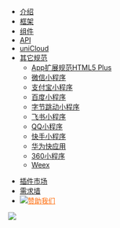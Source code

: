 * [介绍](README.md)
* [框架](collocation/pages.md)
* [组件](component/README.md)
* [API](api/README.md)
* [uniCloud](uniCloud/README.md)
* [其它规范](http://www.html5plus.org/doc/h5p.html)
  - [App扩展规范HTML5 Plus](http://www.html5plus.org/doc/h5p.html)
  - [微信小程序](https://developers.weixin.qq.com/miniprogram/dev/framework/)
  - [支付宝小程序](https://docs.alipay.com/mini/developer/getting-started)
  - [百度小程序](https://smartprogram.baidu.com/docs/develop/tutorial/codedir/)
  - [字节跳动小程序](https://developer.toutiao.com/dev/cn/mini-app/develop/component/introduction/basic-component)
  - [飞书小程序](https://open.feishu.cn/document/uYjL24iN/uUDNzUjL1QzM14SN0MTN)
  - [QQ小程序](https://q.qq.com/wiki/develop/miniprogram/frame/)
  - [快手小程序](https://mp.kuaishou.com/docs/develop/frame/config/conf_appjson.html)
  - [华为快应用](https://developer.huawei.com/consumer/cn/doc/development/quickApp-References/webview-component-view)
  - [360小程序](https://mp.360.cn/doc/miniprogram/dev/#/view)
  - [Weex](http://doc.weex.io/zh/guide/introduction.html)

<ul class="nav-href">
	<li class="ext-link"><a href="//ext.dcloud.net.cn/" target="__blank">插件市场</a></li>
	<li><a id="link-to-wish" href="javascript:void(0);">需求墙</a></li>
	<li><a href="//dev.dcloud.net.cn/sponsor/?channel=uniapp" target="__blank" style="color:#FF6600!important;"><img src="https://bjetxgzv.cdn.bspapp.com/VKCEYUGU-uni-app-doc/45e691f0-4f3d-11eb-b680-7980c8a877b8.png" class="heart">赞助我们</a></li>
</ul>

<div class="github">
	<a href="//github.com/dcloudio/uni-app" target="_blank">
		<img src="https://bjetxgzv.cdn.bspapp.com/VKCEYUGU-uni-app-doc/44f8d690-4f3d-11eb-b680-7980c8a877b8.svg">
	</a>
</div>
